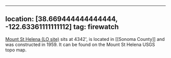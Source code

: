 
---
location: [38.669444444444444, -122.63361111111112]
tag: firewatch
---

[Mount St Helena (LO site)](http://www.peakbagging.com/CALookoutPhotos/MountSaintHelena.html) sits at 4342', is located in [[Sonoma County]] and was constructed in 1959. It can be found on the Mount St Helena USGS topo map.
